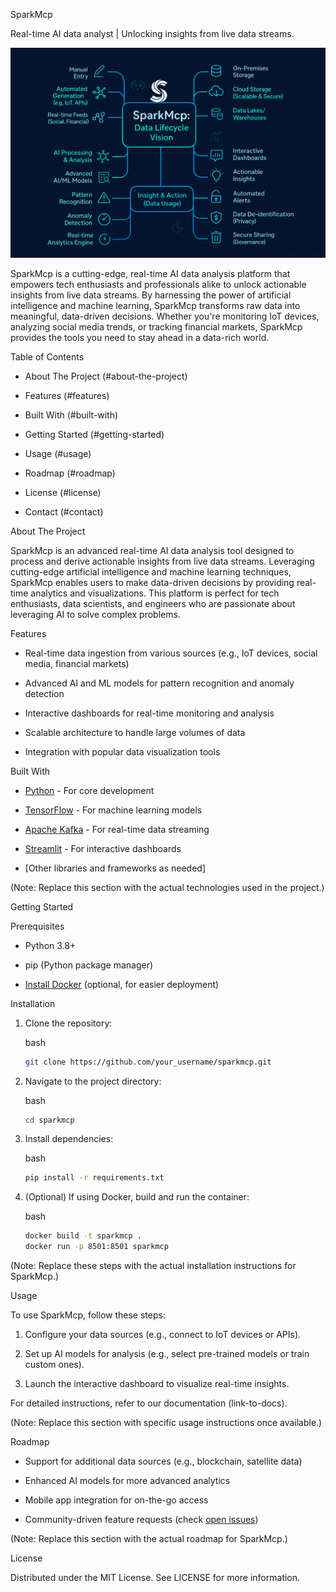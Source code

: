 SparkMcp

Real-time AI data analyst | Unlocking insights from live data streams.

![image](https://github.com/SparkMcp/sparkmcp-main/blob/main/public/images/SparkFlowa.png)

SparkMcp is a cutting-edge, real-time AI data analysis platform that empowers tech enthusiasts and professionals alike to unlock actionable insights from live data streams. By harnessing the power of artificial intelligence and machine learning, SparkMcp transforms raw data into meaningful, data-driven decisions. Whether you're monitoring IoT devices, analyzing social media trends, or tracking financial markets, SparkMcp provides the tools you need to stay ahead in a data-rich world.

Table of Contents

- About The Project (#about-the-project)
    
- Features (#features)
    
- Built With (#built-with)
    
- Getting Started (#getting-started)
    
- Usage (#usage)
    
- Roadmap (#roadmap)
    
- License (#license)
    
- Contact (#contact)
    

About The Project

SparkMcp is an advanced real-time AI data analysis tool designed to process and derive actionable insights from live data streams. Leveraging cutting-edge artificial intelligence and machine learning techniques, SparkMcp enables users to make data-driven decisions by providing real-time analytics and visualizations. This platform is perfect for tech enthusiasts, data scientists, and engineers who are passionate about leveraging AI to solve complex problems.

Features

- Real-time data ingestion from various sources (e.g., IoT devices, social media, financial markets)
    
- Advanced AI and ML models for pattern recognition and anomaly detection
    
- Interactive dashboards for real-time monitoring and analysis
    
- Scalable architecture to handle large volumes of data
    
- Integration with popular data visualization tools
    

Built With

- [Python](https://www.python.org/) - For core development
    
- [TensorFlow](https://www.tensorflow.org/) - For machine learning models
    
- [Apache Kafka](https://kafka.apache.org/) - For real-time data streaming
    
- [Streamlit](https://streamlit.io/) - For interactive dashboards
    
- [Other libraries and frameworks as needed]
    

(Note: Replace this section with the actual technologies used in the project.)

Getting Started

Prerequisites

- Python 3.8+
    
- pip (Python package manager)
    
- [Install Docker](https://docs.docker.com/get-docker/) (optional, for easier deployment)
    

Installation

1. Clone the repository:
    
    bash
    
    ```bash
    git clone https://github.com/your_username/sparkmcp.git
    ```
    
2. Navigate to the project directory:
    
    bash
    
    ```bash
    cd sparkmcp
    ```
    
3. Install dependencies:
    
    bash
    
    ```bash
    pip install -r requirements.txt
    ```
    
4. (Optional) If using Docker, build and run the container:
    
    bash
    
    ```bash
    docker build -t sparkmcp .
    docker run -p 8501:8501 sparkmcp
    ```
    

(Note: Replace these steps with the actual installation instructions for SparkMcp.)

Usage

To use SparkMcp, follow these steps:

1. Configure your data sources (e.g., connect to IoT devices or APIs).
    
2. Set up AI models for analysis (e.g., select pre-trained models or train custom ones).
    
3. Launch the interactive dashboard to visualize real-time insights.
    

For detailed instructions, refer to our documentation (link-to-docs).

(Note: Replace this section with specific usage instructions once available.)

Roadmap

- Support for additional data sources (e.g., blockchain, satellite data)
    
- Enhanced AI models for more advanced analytics
    
- Mobile app integration for on-the-go access
    
- Community-driven feature requests (check [open issues](https://github.com/SparkMcp/sparkmcp/issues))
    

(Note: Replace this section with the actual roadmap for SparkMcp.)

License

Distributed under the MIT License. See LICENSE for more information.
